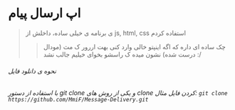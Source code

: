 # اپ ارسال پیام 
 

> ی برنامه ی خیلی ساده، داخلش از js, html, css استفاده کردم
>
>> چک ساده ای داره که اگه اینپتو خالی وارد کنی بهت اررور ک مث (مودال درست شده) نشون میده ک راسشو بخوای خیلیم جالب نشد :/

###### نحوه ی دانلود فایل

*با استفاده از دستور git clone و یکی از روش های clone کردن فایل مثال: `git clone https://github.com/MmiF/Message-Delivery.git`*
